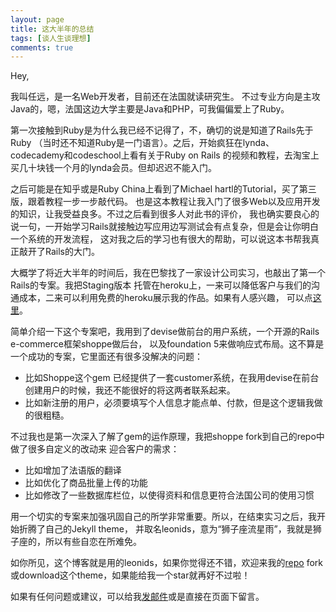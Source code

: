```yaml
---
layout: page
title: 这大半年的总结
tags: [谈人生谈理想]
comments: true
---
```


Hey,

我叫任远，是一名Web开发者，目前还在法国就读研究生。
不过专业方向是主攻Java的，嗯，法国这边大学主要是Java和PHP，可我偏偏爱上了Ruby。

第一次接触到Ruby是为什么我已经不记得了，不，确切的说是知道了Rails先于Ruby
（当时还不知道Ruby是一门语言）。之后，开始疯狂在lynda、codecademy和codeschool上看有关于Ruby on Rails
的视频和教程，去淘宝上买几十块钱一个月的lynda会员。但却迟迟不能入门。

<!--more-->

之后可能是在知乎或是Ruby China上看到了Michael hartl的Tutorial，买了第三版，跟着教程一步一步敲代码。
也是这本教程让我入门了很多Web以及应用开发的知识，让我受益良多。不过之后看到很多人对此书的评价，
我也确实要良心的说一句，一开始学习Rails就接触边写应用边写测试会有点复杂，但是会让你明白一个系统的开发流程，
这对我之后的学习也有很大的帮助，可以说这本书帮我真正敲开了Rails的大门。

大概学了将近大半年的时间后，我在巴黎找了一家设计公司实习，也敲出了第一个Rails的专案。我把Staging版本
托管在heroku上，一来可以降低客户与我们的沟通成本，二来可以利用免费的heroku展示我的作品。如果有人感兴趣，
可以点[这里](https://msushi.herokuapp.com/)。

简单介绍一下这个专案吧，我用到了devise做前台的用户系统，一个开源的Rails e-commerce框架shoppe做后台，
以及foundation 5来做响应式布局。这不算是一个成功的专案，它里面还有很多没解决的问题：

- 比如Shoppe这个gem
已经提供了一套customer系统，在我用devise在前台创建用户的时候，我还不能很好的将这两者联系起来。
- 比如新注册的用户，必须要填写个人信息才能点单、付款，但是这个逻辑我做的很粗糙。

不过我也是第一次深入了解了gem的运作原理，我把shoppe fork到自己的repo中做了很多自定义的改动来
迎合客户的需求：

- 比如增加了法语版的翻译
- 比如优化了商品批量上传的功能
- 比如修改了一些数据库栏位，以使得资料和信息更符合法国公司的使用习惯

用一个切实的专案来加强巩固自己的所学非常重要。所以，在结束实习之后，我开始折腾了自己的Jekyll theme，
并取名leonids，意为“狮子座流星雨”，我就是狮子座的，所以有些自恋在所难免。

如你所见，这个博客就是用的leonids，如果你觉得还不错，欢迎来我的[repo](https://github.com/renyuanz/leonids)
fork或download这个theme，如果能给我一个star就再好不过啦！

如果有任何问题或建议，可以给我[发邮件](mailto:zourenyuan@gmail.com)或是直接在页面下留言。
